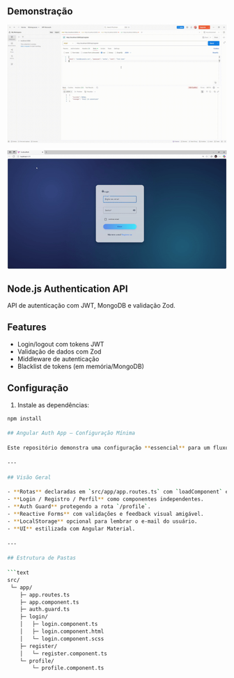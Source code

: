 ## Demonstração

![Login Angular](https://github.com/Dsaamorim/Login-Angular-MongoBD/blob/main/Login-Angular.gif?raw=true)

![Login Angularll](https://github.com/Dsaamorim/Login-Angular-MongoBD/blob/main/Login-Angularll.gif?raw=true)

## Node.js Authentication API

API de autenticação com JWT, MongoDB e validação Zod.

## Features

- Login/logout com tokens JWT
- Validação de dados com Zod
- Middleware de autenticação
- Blacklist de tokens (em memória/MongoDB)

## Configuração

1. Instale as dependências:

```bash
npm install

## Angular Auth App — Configuração Mínima

Este repositório demonstra uma configuração **essencial** para um fluxo de autenticação completo em Angular — com lazy loading, guards e UI em Angular Material.

---

## Visão Geral

- **Rotas** declaradas em `src/app/app.routes.ts` com `loadComponent` e redirecionamentos seguros.  
- **Login / Registro / Perfil** como componentes independentes.  
- **Auth Guard** protegendo a rota `/profile`.  
- **Reactive Forms** com validações e feedback visual amigável.  
- **LocalStorage** opcional para lembrar o e-mail do usuário.  
- **UI** estilizada com Angular Material.  

---

## Estrutura de Pastas

```text
src/
 └─ app/
    ├─ app.routes.ts
    ├─ app.component.ts
    ├─ auth.guard.ts
    ├─ login/
    │   ├─ login.component.ts
    │   ├─ login.component.html
    │   └─ login.component.scss
    ├─ register/
    │   └─ register.component.ts
    └─ profile/
        └─ profile.component.ts
